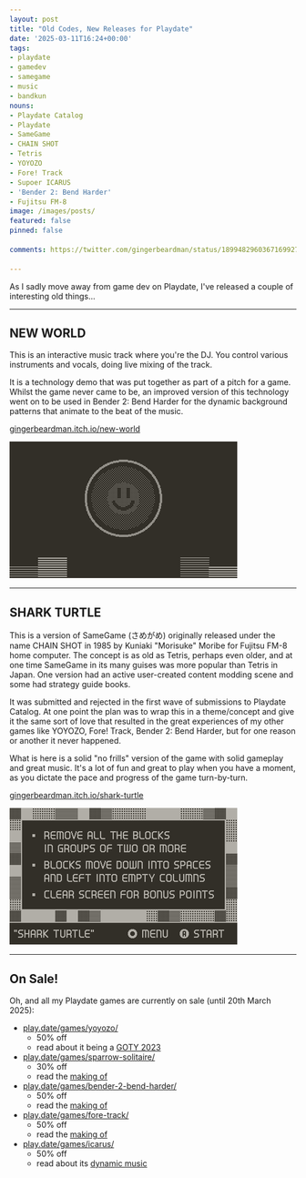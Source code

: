 ```yaml
---
layout: post
title: "Old Codes, New Releases for Playdate"
date: '2025-03-11T16:24+00:00'
tags:
- playdate
- gamedev
- samegame
- music
- bandkun
nouns:
- Playdate Catalog
- Playdate
- SameGame
- CHAIN SHOT
- Tetris
- YOYOZO
- Fore! Track
- Supoer ICARUS
- 'Bender 2: Bend Harder'
- Fujitsu FM-8
image: /images/posts/
featured: false
pinned: false

comments: https://twitter.com/gingerbeardman/status/1899482960367169927

---
```


As I sadly move away from game dev on Playdate, I've released a couple of interesting old things...

----

## NEW WORLD

This is an interactive music track where you're the DJ. You control various instruments and vocals, doing live mixing of the track.

It is a technology demo that was put together as part of a pitch for a game. Whilst the game never came to be, an improved version of this technology went on to be used in Bender 2: Bend Harder for the dynamic background patterns that animate to the beat of the music.

[gingerbeardman.itch.io/new-world](https://gingerbeardman.itch.io/new-world)

![IMG](/images/posts/old-playdate-new-world.gif#playdate)

----

## SHARK TURTLE

This is a version of SameGame (さめがめ) originally released under the name CHAIN SHOT in 1985 by Kuniaki "Morisuke" Moribe for Fujitsu FM-8 home computer. The concept is as old as Tetris, perhaps even older, and at one time SameGame in its many guises was more popular than Tetris in Japan. One version had an active user-created content modding scene and some had strategy guide books.

It was submitted and rejected in the first wave of submissions to Playdate Catalog. At one point the plan was to wrap this in a theme/concept and give it the same sort of love that resulted in the great experiences of my other games like YOYOZO, Fore! Track, Bender 2: Bend Harder, but for one reason or another it never happened.

What is here is a solid "no frills" version of the game with solid gameplay and great music. It's a lot of fun and great to play when you have a moment, as you dictate the pace and progress of the game turn-by-turn.

[gingerbeardman.itch.io/shark-turtle](https://gingerbeardman.itch.io/shark-turtle)

![IMG](/images/posts/old-playdate-shark-turtle.gif#playdate)

----

## On Sale!

Oh, and all my Playdate games are currently on sale (until 20th March 2025):

- [play.date/games/yoyozo/](https://play.date/games/yoyozo/)
  - 50% off
  - read about it being a [GOTY 2023](/2023/11/21/yoyozo-how-i-made-a-playdate-game-in-39kb/)
- [play.date/games/sparrow-solitaire/](https://play.date/games/sparrow-solitaire/)
  - 30% off
  - read the [making of](/2023/04/13/sparrow-solitaire-for-playdate/)
- [play.date/games/bender-2-bend-harder/](https://play.date/games/bender-2-bend-harder/)
  - 50% off
  - read the [making of](/2024/10/08/bender-2-bend-harder-for-playdate/)
- [play.date/games/fore-track/](https://play.date/games/fore-track/)
  - 50% off
  - read the [making of](/2023/06/26/ball-und-panzer-golf-making-a-playdate-game-in-a-week/)
- [play.date/games/icarus/](https://play.date/games/icarus/)
  - 50% off
  - read about its [dynamic music](/2023/12/08/dynamic-music-and-sound-techniques-for-video-games/)
